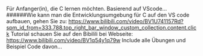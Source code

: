 Für Anfanger(in), die C lernen möchten.
Basierend auf VScode...
######Wie kann man die Entwicklungsumgebung für C auf den VS code aufbauen, gehen Sie zu: https://www.bilibili.com/video/BV1U741157Rd?spm_id_from=333.788.top_right_bar_window_custom_collection.content.click
Tutorial schauen Sie auf den Bibilili bei Webseite: https://www.bilibili.com/video/BV1q54y1q79w
Include alle Übungen und Beispiel Code davon...
